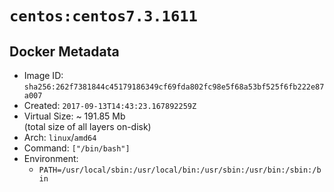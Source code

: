 # `centos:centos7.3.1611`

## Docker Metadata

- Image ID: `sha256:262f7381844c45179186349cf69fda802fc98e5f68a53bf525f6fb222e87a007`
- Created: `2017-09-13T14:43:23.167892259Z`
- Virtual Size: ~ 191.85 Mb  
  (total size of all layers on-disk)
- Arch: `linux`/`amd64`
- Command: `["/bin/bash"]`
- Environment:
  - `PATH=/usr/local/sbin:/usr/local/bin:/usr/sbin:/usr/bin:/sbin:/bin`
